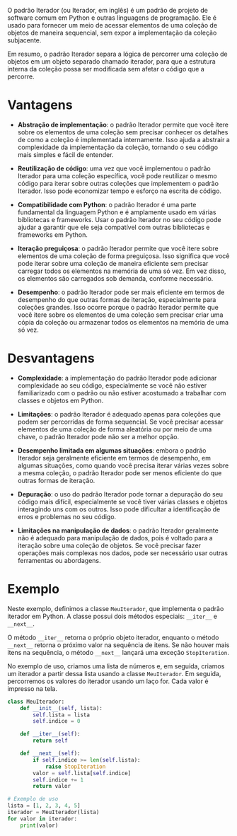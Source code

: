 O padrão Iterador (ou Iterador, em inglês) é um padrão de projeto de software comum em Python e outras linguagens de programação. Ele é usado para fornecer um meio de acessar elementos de uma coleção de objetos de maneira sequencial, sem expor a implementação da coleção subjacente.

Em resumo, o padrão Iterador separa a lógica de percorrer uma coleção de objetos em um objeto separado chamado iterador, para que a estrutura interna da coleção possa ser modificada sem afetar o código que a percorre.


# Vantagens
- **Abstração de implementação**: o padrão Iterador permite que você itere sobre os elementos de uma coleção sem precisar conhecer os detalhes de como a coleção é implementada internamente. Isso ajuda a abstrair a complexidade da implementação da coleção, tornando o seu código mais simples e fácil de entender.

- **Reutilização de código**: uma vez que você implementou o padrão Iterador para uma coleção específica, você pode reutilizar o mesmo código para iterar sobre outras coleções que implementem o padrão Iterador. Isso pode economizar tempo e esforço na escrita de código.

- **Compatibilidade com Python**: o padrão Iterador é uma parte fundamental da linguagem Python e é amplamente usado em várias bibliotecas e frameworks. Usar o padrão Iterador no seu código pode ajudar a garantir que ele seja compatível com outras bibliotecas e frameworks em Python.

- **Iteração preguiçosa**: o padrão Iterador permite que você itere sobre elementos de uma coleção de forma preguiçosa. Isso significa que você pode iterar sobre uma coleção de maneira eficiente sem precisar carregar todos os elementos na memória de uma só vez. Em vez disso, os elementos são carregados sob demanda, conforme necessário.

- **Desempenho**: o padrão Iterador pode ser mais eficiente em termos de desempenho do que outras formas de iteração, especialmente para coleções grandes. Isso ocorre porque o padrão Iterador permite que você itere sobre os elementos de uma coleção sem precisar criar uma cópia da coleção ou armazenar todos os elementos na memória de uma só vez.

# Desvantagens

- **Complexidade**: a implementação do padrão Iterador pode adicionar complexidade ao seu código, especialmente se você não estiver familiarizado com o padrão ou não estiver acostumado a trabalhar com classes e objetos em Python.

- **Limitações**: o padrão Iterador é adequado apenas para coleções que podem ser percorridas de forma sequencial. Se você precisar acessar elementos de uma coleção de forma aleatória ou por meio de uma chave, o padrão Iterador pode não ser a melhor opção.

- **Desempenho limitada em algumas situações**: embora o padrão Iterador seja geralmente eficiente em termos de desempenho, em algumas situações, como quando você precisa iterar várias vezes sobre a mesma coleção, o padrão Iterador pode ser menos eficiente do que outras formas de iteração.

- **Depuração**: o uso do padrão Iterador pode tornar a depuração do seu código mais difícil, especialmente se você tiver várias classes e objetos interagindo uns com os outros. Isso pode dificultar a identificação de erros e problemas no seu código.

- **Limitações na manipulação de dados**: o padrão Iterador geralmente não é adequado para manipulação de dados, pois é voltado para a iteração sobre uma coleção de objetos. Se você precisar fazer operações mais complexas nos dados, pode ser necessário usar outras ferramentas ou abordagens.


# Exemplo

Neste exemplo, definimos a classe `MeuIterador`, que implementa o padrão iterador em Python. A classe possui dois métodos especiais: `__iter__` e `__next__`.

O método `__iter__` retorna o próprio objeto iterador, enquanto o método `__next__` retorna o próximo valor na sequência de itens. Se não houver mais itens na sequência, o método `__next__` lançará uma exceção `StopIteration`.

No exemplo de uso, criamos uma lista de números e, em seguida, criamos um iterador a partir dessa lista usando a classe `MeuIterador`. Em seguida, percorremos os valores do iterador usando um laço for. Cada valor é impresso na tela.

```python
class MeuIterador:
    def __init__(self, lista):
        self.lista = lista
        self.indice = 0

    def __iter__(self):
        return self

    def __next__(self):
        if self.indice >= len(self.lista):
            raise StopIteration
        valor = self.lista[self.indice]
        self.indice += 1
        return valor

# Exemplo de uso
lista = [1, 2, 3, 4, 5]
iterador = MeuIterador(lista)
for valor in iterador:
    print(valor)
```